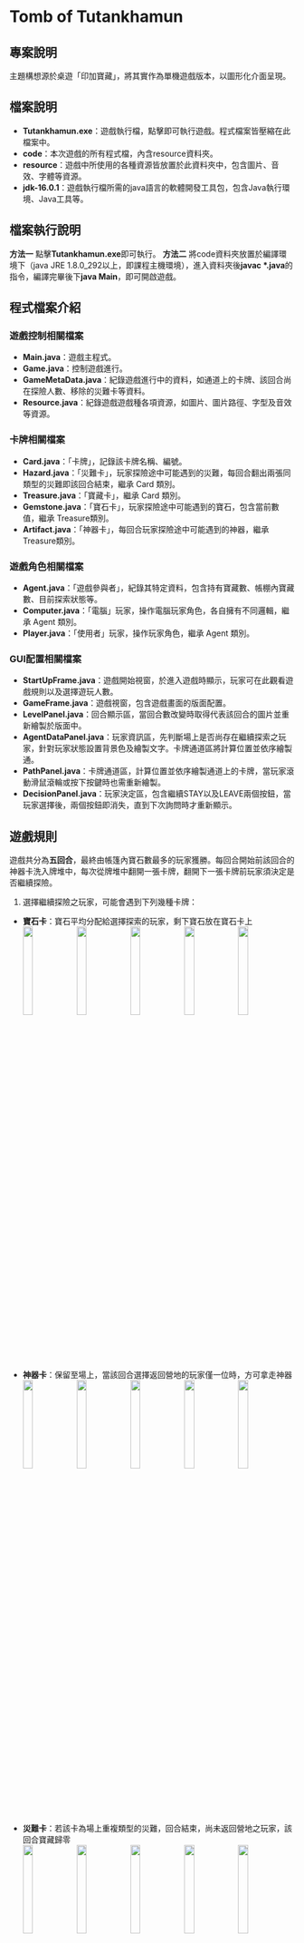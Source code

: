 # Tomb of Tutankhamun
## 專案說明
主題構想源於桌遊「印加寶藏」，將其實作為單機遊戲版本，以圖形化介面呈現。
## 檔案說明
- **Tutankhamun.exe**：遊戲執行檔，點擊即可執行遊戲。程式檔案皆壓縮在此檔案中。
- **code**：本次遊戲的所有程式檔，內含resource資料夾。
- **resource**：遊戲中所使用的各種資源皆放置於此資料夾中，包含圖片、音效、字體等資源。
- **jdk-16.0.1**：遊戲執行檔所需的java語言的軟體開發工具包，包含Java執行環境、Java工具等。

## 檔案執行說明
**方法一**
點擊**Tutankhamun.exe**即可執行。
**方法二**
將code資料夾放置於編譯環境下（java JRE 1.8.0_292以上，即課程主機環境），進入資料夾後**javac *.java**的指令，編譯完畢後下**java Main**，即可開啟遊戲。

## 程式檔案介紹
### 遊戲控制相關檔案
- **Main.java**：遊戲主程式。
- **Game.java**：控制遊戲進行。
- **GameMetaData.java**：紀錄遊戲進行中的資料，如通道上的卡牌、該回合尚在探險人數、移除的災難卡等資料。
- **Resource.java**：紀錄遊戲遊戲種各項資源，如圖片、圖片路徑、字型及音效等資源。
### 卡牌相關檔案
- **Card.java**：「卡牌」，記錄該卡牌名稱、編號。
- **Hazard.java**：「災難卡」，玩家探險途中可能遇到的災難，每回合翻出兩張同類型的災難即該回合結束，繼承 Card 類別。
- **Treasure.java**：「寶藏卡」，繼承 Card 類別。
- **Gemstone.java**：「寶石卡」，玩家探險途中可能遇到的寶石，包含當前數值，繼承 Treasure類別。
- **Artifact.java**：「神器卡」，每回合玩家探險途中可能遇到的神器，繼承Treasure類別。
### 遊戲角色相關檔案
- **Agent.java**：「遊戲參與者」，紀錄其特定資料，包含持有寶藏數、帳棚內寶藏數、目前探索狀態等。
- **Computer.java**：「電腦」玩家，操作電腦玩家角色，各自擁有不同邏輯，繼承 Agent 類別。
- **Player.java**：「使用者」玩家，操作玩家角色，繼承 Agent 類別。
### GUI配置相關檔案
- **StartUpFrame.java**：遊戲開始視窗，於進入遊戲時顯示，玩家可在此觀看遊戲規則以及選擇遊玩人數。
- **GameFrame.java**：遊戲視窗，包含遊戲畫面的版面配置。
- **LevelPanel.java**：回合顯示區，當回合數改變時取得代表該回合的圖片並重新繪製於版面中。
- **AgentDataPanel.java**：玩家資訊區，先判斷場上是否尚存在繼續探索之玩家，針對玩家狀態設置背景色及繪製文字。卡牌通道區將計算位置並依序繪製通。
- **PathPanel.java**：卡牌通道區，計算位置並依序繪製通道上的卡牌，當玩家滾動滑鼠滾輪或按下按鍵時也需重新繪製。
- **DecisionPanel.java**：玩家決定區，包含繼續STAY以及LEAVE兩個按鈕，當玩家選擇後，兩個按鈕即消失，直到下次詢問時才重新顯示。

## 遊戲規則 
遊戲共分為**五回合**，最終由帳篷內寶石數最多的玩家獲勝。每回合開始前該回合的神器卡洗入牌堆中，每次從牌堆中翻開一張卡牌，翻開下一張卡牌前玩家須決定是否繼續探險。
1. 選擇繼續探險之玩家，可能會遇到下列幾種卡牌：  
- **寶石卡**：寶石平均分配給選擇探索的玩家，剩下寶石放在寶石卡上  
<img src="image/treature6.png" width="19%" height="20%" /> <img src="image/treature5.png" width="19%" height="20%" /> <img src="image/treature3.png" width="19%" height="20%" /> <img src="image/treature4.png" width="19%" height="20%" /> <img src="image/treature1.png" width="19%" height="20%" />
- **神器卡**：保留至場上，當該回合選擇返回營地的玩家僅一位時，方可拿走神器  
<img src="image/artifact1.png" width="19%" height="20%" /> <img src="image/artifact2.png" width="19%" height="20%" /> <img src="image/artifact3.png" width="19%" height="20%" /> <img src="image/artifact4.png" width="19%" height="20%" /> <img src="image/artifact5.png" width="19%" height="20%" />
- **災難卡**：若該卡為場上重複類型的災難，回合結束，尚未返回營地之玩家，該回合寶藏歸零  
<img src="image/hazard3.png" width="19%" height="20%" /> <img src="image/hazard5.png" width="19%" height="20%" /> <img src="image/hazard1.png" width="19%" height="20%" /> <img src="image/hazard2.png" width="19%" height="20%" />  <img src="image/hazard4.png" width="19%" height="20%" />  

2. 選擇返回營地之玩家  
均分路徑上每張寶石卡剩餘的寶石，每回合的探索並不會影響放置於帳篷中的寶藏  
3. 每回合的所有玩家返回營地或場上出現兩張相同類型的災難卡時，該回合結束，該回合的到的寶石或神器放戶玩家帳篷中

## 操作說明
使用者透過點擊按鈕以及控制滑鼠進行操作。
* LEAVE按鈕：返回營地
* STAY按鈕：繼續探索
![](image/button.png "buttonArea")
* 滑鼠操作：查看卡牌
  * 透過**左鍵拖移**或**滾輪滑動**查看通道中的卡牌
  * **點擊右鍵**即可回到最新卡牌的位置
  ![](image/path.png "path")


## 遊戲畫面介紹
![](image/game1.png "遊戲畫面")
### 設定介面
設置遊玩人數後點擊Game Rule可切換至遊戲規則，點擊下方Start可開始遊戲。
![](image/setting.png "遊戲設定畫面")
### 回合顯示
回合數及圖片隨著回合不同而改變。  
<img src="image/round1.png" width="19%" height="20%" /> <img src="image/round2.png" width="19%" height="20%" /> <img src="image/round3.png" width="19%" height="20%" /> <img src="image/round4.png" width="19%" height="20%" /> <img src="image/round5.png" width="19%" height="20%" />  

### 玩家資訊
由左至右之圖示及數值依序為玩家頭像、該回合寶石數、帳篷內寶石數以及玩家選擇情形。
* 玩家頭像由系統隨機分配。
* 該回合寶石數當玩家選擇返回營地時進行紀錄，回合結束時將寶石數加至帳篷中。
* 帳棚內寶石數作為遊戲勝負關鍵，玩家僅能見到自己帳棚內的寶石數。
* 遊戲進行時玩家尚未做出選擇，則顯示沙漏圖示，選擇完成則顯示打勾圖示。
![](image/player.png "player")  
每一個卷軸代表一位玩家。玩家選擇返回營地後，卷軸顏色即呈現灰色，同時該回合寶石數值停止顯示。可藉由玩家選擇情形圖示了解每一位玩家是否選擇完成。  
![](image/agentData.png "agentData")

### 卡牌通道
顯出每一次抽出的卡牌，每一張卡牌下方含有該卡牌名稱。寶石卡及神器卡右上方會顯示當前剩餘數值，一但神器被取走或寶石被分完，圖示和數值即消失，僅留下背景。  
![](image/path.png "path")  
### 按鈕選擇
玩家透過按鈕選擇下一步動作，LEAVE代表返回營地，STAY代表繼續探險。  
![](image/button.png "buttonArea")  
### 結束畫面
遊戲結束時顯示全體玩家帳篷內的寶石數，寶石數最多的玩家為本次遊戲的獲勝者，玩家卷軸顯示出顏色並在最右方附上獎盃。
卡牌通道區卡牌移除並顯示結束遊戲的字樣。
![](image/end.png "end")

#### 版權說明
本遊戲的背景音樂使用Spring Spring創作的Egyptian Style, Dune Style，為免費資源。
本遊戲所有圖片皆由小組成員繪製。

